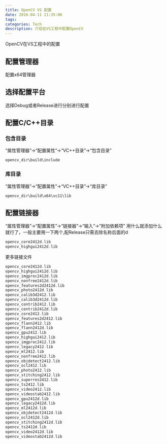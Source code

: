 ```yaml
---
title: OpenCV VS 配置
date: 2016-04-11 21:35:06
tags:
categories: Tech
description: 介绍在VS工程中配置OpenCV
---
```

OpenCV在VS工程中的配置
<!--more-->
## 配置管理器
配置x64管理器

## 选择配置平台
选择Debug或者Release进行分别进行配置

## 配置C/C++目录
### 包含目录
“属性管理器”->“配置属性”->“VC++目录”->“包含目录”
``` cpp 
opencv_dir\build\include
```
### 库目录
“属性管理器”->“配置属性”->“VC++目录”->“库目录”
``` cpp
opencv_dir\build\x64\vc11\lib
```

## 配置链接器
“属性管理器”->“配置属性”->“链接器”->“输入”->“附加依赖项”
用什么就添加什么就行了，一般主要用一下两个,配Release只需去除名称后面的d
``` cpp 
opencv_core2412d.lib
opencv_highgui2412d.lib
```
更多链接文件
``` cpp 
opencv_core2412d.lib
opencv_highgui2412d.lib
opencv_imgproc2412d.lib
opencv_nonfree2412d.lib
opencv_features2d2412d.lib
opencv_photo2412d.lib
opencv_calib3d2412.lib
opencv_calib3d2412d.lib
opencv_contrib2412.lib
opencv_contrib2412d.lib
opencv_core2412.lib
opencv_features2d2412.lib
opencv_flann2412.lib
opencv_flann2412d.lib
opencv_gpu2412.lib
opencv_highgui2412.lib
opencv_imgproc2412.lib
opencv_legacy2412.lib
opencv_ml2412.lib
opencv_nonfree2412.lib
opencv_objdetect2412.lib
opencv_ocl2412.lib
opencv_photo2412.lib
opencv_stitching2412.lib
opencv_superres2412.lib
opencv_ts2412.lib
opencv_video2412.lib
opencv_videostab2412.lib
opencv_gpu2412d.lib
opencv_legacy2412d.lib
opencv_ml2412d.lib
opencv_objdetect2412d.lib
opencv_ocl2412d.lib
opencv_stitching2412d.lib
opencv_ts2412d.lib
opencv_video2412d.lib
opencv_videostab2412d.lib
```